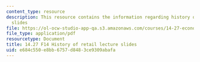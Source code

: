 ```yaml
---
content_type: resource
description: This resource contains the information regarding history of retail lecture
  slides
file: https://ol-ocw-studio-app-qa.s3.amazonaws.com/courses/14-27-economics-and-e-commerce-fall-2014/e684c550e8bb6757d8483ce9309abafa_MIT14_27F14_lecslide12a.pdf
file_type: application/pdf
resourcetype: Document
title: 14.27 F14 History of retail lecture slides
uid: e684c550-e8bb-6757-d848-3ce9309abafa
---
```


